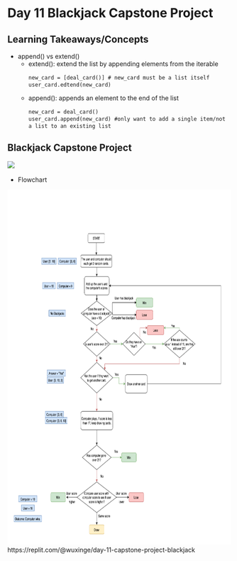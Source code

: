# Day 11 Blackjack Capstone Project 

## Learning Takeaways/Concepts 
* append() vs extend()
  * extend(): extend the list by appending elements from the iterable
    ```
    new_card = [deal_card()] # new_card must be a list itself
    user_card.edtend(new_card)
    
    ```
  * append(): appends an element to the end of the list
    ```
    new_card = deal_card()
    user_card.append(new_card) #only want to add a single item/not a list to an existing list 
    ```
## Blackjack Capstone Project
![](blackjack.gif)
* Flowchart
<img src="Blackjack_Flowchart.png" width="1000" height = "800"/>
https://replit.com/@wuxinge/day-11-capstone-project-blackjack
